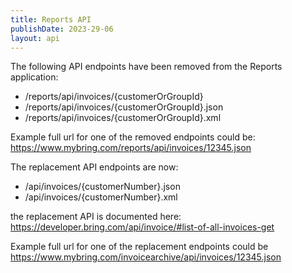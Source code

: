 ```yaml
---
title: Reports API
publishDate: 2023-29-06
layout: api
---
```


The following API endpoints have been removed from the Reports application:
- /reports/api/invoices/{customerOrGroupId} 
- /reports/api/invoices/{customerOrGroupId}.json
- /reports/api/invoices/{customerOrGroupId}.xml

Example full url for one of the removed endpoints could be: https://www.mybring.com/reports/api/invoices/12345.json

The replacement API endpoints are now:
- /api/invoices/{customerNumber}.json
- /api/invoices/{customerNumber}.xml

the replacement API is documented here: https://developer.bring.com/api/invoice/#list-of-all-invoices-get

Example full url for one of the replacement endpoints could be https://www.mybring.com/invoicearchive/api/invoices/12345.json
